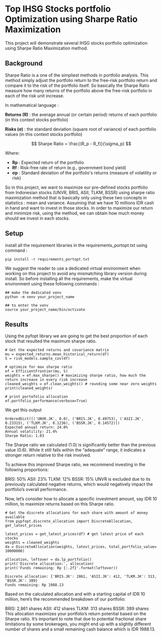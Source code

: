 # Top IHSG Stocks portfolio Optimization using Sharpe Ratio Maximization
This project will demonstrate several IHSG stocks portfolio optimization using Sharpe Ratio Maximization method.

## Background
Sharpe Ratio is a one of the simpliest methods in portfolio analysis. This method simply adjust the portfolio return to the free-risk portfolio return and compare it to the risk of the portfolio itself. So basically the Sharpe Ratio measure how many returns of the portfolio above the free-risk portfolio in each of the risk unit increase. 

In mathematical language :

__Returns (R)__ : the average annual (or certain period) returns of each portfolio (in this context stocks portfolio)

__Risks (σ)__ : the standard deviation (square root of variance) of each portfolio values (in this context stocks portfolio)

$$
Sharpe Ratio = \frac{(R_p - R_f)}{\sigma_p}
$$

Where:
- __Rp__ : Expected return of the portfolio
- __Rf__ : Risk-free rate of return (e.g., government bond yield)
- __σp__ : Standard deviation of the portfolio's returns (measure of volatility or risk)

So in this project, we want to maximize our pre-defined stocks portfolio from Indonesian stocks (UNVR, BRIS, ASII, TLKM, BSSR) using sharpe ratio maximization method that is basically only using these two concepts in statistics : mean and variance. Assuming that we have 10 millions IDR cash in hand and want to invest in those stocks. In order to maximize our return and minimize risk, using the method, we can obtain how much money should we invest in each stocks.


## Setup
install all the requirement libraries in the requirements_portopt.txt using command :
```
pip install -r requirements_portopt.txt
```

We suggest the reader to use a dedicated virtual environment when working on this project to avoid any mismatching library version during install. So before installing all the requirements, make the virtual environment using these following commands :
```
## make the dedicated venv
python -m venv your_project_name

## to enter the venv
source your_project_name/bin/activate
```

## Results

Using the pyfopt library we are going to get the best proportion of each stock that resulted the maximum sharpe ratio.

```
# Get the expected returns and covariance matrix
mu = expected_returns.mean_historical_return(df)
S = risk_models.sample_cov(df)

# optimize for max sharpe ratio
ef = EfficientFrontier(mu, S)
weights = ef.max_sharpe() # maximizing sharpe ratio, how much the return increase in every risk increase
cleaned_weights = ef.clean_weights() # rounding some near zero weights
print(cleaned_weights)

# print portofolio allocation
ef.portfolio_performance(verbose=True)
```

We get this output
```
OrderedDict([('UNVR.JK', 0.0), ('BRIS.JK', 0.49753), ('ASII.JK', 0.23315), ('TLKM.JK', 0.1236), ('BSSR.JK', 0.14572)])
Expected annual return: 24.0%
Annual volatility: 21.4%
Sharpe Ratio: 1.03
```

The Sharpe ratio we calculated (1.0) is significantly better than the previous value (0.6). While it still falls within the “adequate” range, it indicates a stronger return relative to the risk involved.

To achieve this improved Sharpe ratio, we recommend investing in the following proportions:

BRIS: 50%
ASII: 23%
TLKM: 12%
BSSR: 15%
UNVR is excluded due to its previously calculated negative returns, which would negatively impact the portfolio’s overall performance.

Now, let’s consider how to allocate a specific investment amount, say IDR 10 million, to maximize returns based on this Sharpe ratio.

```
# Get the discrete allocations for each share with amount of money available
from pypfopt.discrete_allocation import DiscreteAllocation, get_latest_prices

latest_prices = get_latest_prices(df) # get latest price of each stocks
weights = cleaned_weights
da = DiscreteAllocation(weights, latest_prices, total_portfolio_value= 10000000)

allocation, leftover = da.lp_portfolio()
print('Discrete allocation:', allocation)
print('Funds remaining: Rp {:.2f}'.format(leftover))
```

```
Discrete allocation: {'BRIS.JK': 2861, 'ASII.JK': 412, 'TLKM.JK': 313, 'BSSR.JK': 389}
Funds remaining: Rp 1988.13
```

Based on the calculated allocation and with a starting capital of IDR 10 million, here’s the recommended breakdown of our portfolio:

BRIS: 2,861 shares
ASII: 412 shares
TLKM: 313 shares
BSSR: 389 shares
This allocation maximizes your portfolio’s return potential based on the Sharpe ratio. It’s important to note that due to potential fractional share limitations by some brokerages, you might end up with a slightly different number of shares and a small remaining cash balance which is IDR 1988.13.

